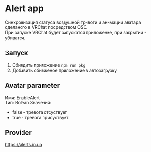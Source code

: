 # Alert app
Синхронизация статуса воздушной тривоги и анимации аватара сделаного в VRChat посредством OSC.<br>
При запуске VRChat будет запускатся приложение, при закрытии - убиватся.

## Запуск
1. Сбилдить приложение `npm run pkg`
2. Добавить сбилженое приложение в автозагрузку

## Avatar parameter
Имя: EnableAlert<br>
Тип: Bolean
Значения:
- false - тревога отсуствует
- true - тревога присуствует

## Provider
https://alerts.in.ua
